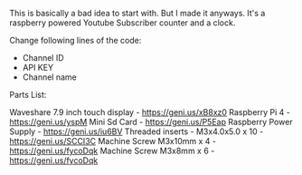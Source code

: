 This is basically a bad idea to start with. But I made it anyways. It's a raspberry powered Youtube Subscriber counter and a clock. 

Change following lines of the code: 
- Channel ID
- API KEY 
- Channel name

Parts List: 

Waveshare 7.9 inch touch display - https://geni.us/xB8xz0
Raspberry Pi 4  - https://geni.us/yspM
Mini Sd Card - https://geni.us/P5Eap
Raspberry Power Supply - https://geni.us/iu6BV
Threaded inserts - M3x4.0x5.0 x 10 - https://geni.us/SCCI3C
Machine Screw M3x10mm x 4 - https://geni.us/fycoDqk
Machine Screw M3x8mm x 6 - https://geni.us/fycoDqk




